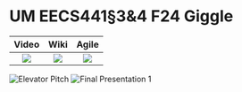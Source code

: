 # UM EECS441§3&4 F24 Giggle

| Video  |  Wiki |  Agile |
|:-----:|:-----:|:--------:|
|[<img src="https://eecs441.eecs.umich.edu/img/admin/video.png">][video]|[<img src="https://eecs441.eecs.umich.edu/img/admin/wiki.png">][wiki]|[<img src="https://eecs441.eecs.umich.edu/img/admin/trello.png">][agile]|

![Elevator Pitch](https://github.com/user-attachments/assets/bf8979bd-b0fa-4cf2-b8ee-1bff42197e7c)
![Final Presentation 1](https://github.com/user-attachments/assets/072dddc6-def8-4ff6-b7b7-b283b7e462ba)

[video]: https://youtu.be/EZs6hCIT0WQ
[wiki]: https://github.com/rgperry/Giggle/wiki
[agile]: https://trello.com/b/7mCjVkF3/giggle-board
